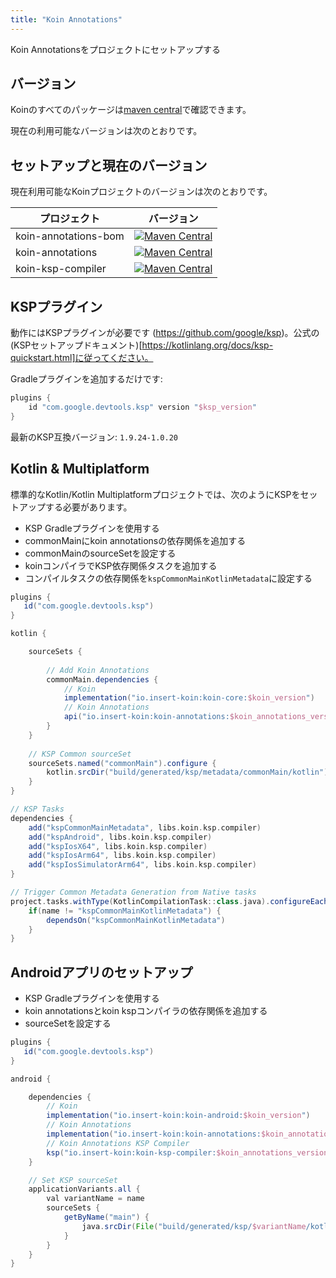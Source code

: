 ```yaml
---
title: "Koin Annotations"
---
```

Koin Annotationsをプロジェクトにセットアップする

## バージョン

Koinのすべてのパッケージは[maven central](https://search.maven.org/search?q=io.insert-koin)で確認できます。

現在の利用可能なバージョンは次のとおりです。

## セットアップと現在のバージョン

現在利用可能なKoinプロジェクトのバージョンは次のとおりです。

| プロジェクト   |      バージョン      |
|----------|:-------------:|
| koin-annotations-bom |  [![Maven Central](https://img.shields.io/maven-central/v/io.insert-koin/koin-annotations-bom)](https://mvnrepository.com/artifact/io.insert-koin/koin-annotations-bom) |
| koin-annotations |  [![Maven Central](https://img.shields.io/maven-central/v/io.insert-koin/koin-annotations)](https://mvnrepository.com/artifact/io.insert-koin/koin-annotations) |
| koin-ksp-compiler |  [![Maven Central](https://img.shields.io/maven-central/v/io.insert-koin/koin-ksp-compiler)](https://mvnrepository.com/artifact/io.insert-koin/koin-ksp-compiler) |

## KSPプラグイン

動作にはKSPプラグインが必要です (https://github.com/google/ksp)。公式の(KSPセットアップドキュメント)[https://kotlinlang.org/docs/ksp-quickstart.html]に従ってください。

Gradleプラグインを追加するだけです:
```groovy
plugins {
    id "com.google.devtools.ksp" version "$ksp_version"
}
```

最新のKSP互換バージョン: `1.9.24-1.0.20`

## Kotlin & Multiplatform

標準的なKotlin/Kotlin Multiplatformプロジェクトでは、次のようにKSPをセットアップする必要があります。

- KSP Gradleプラグインを使用する
- commonMainにkoin annotationsの依存関係を追加する
- commonMainのsourceSetを設定する
- koinコンパイラでKSP依存関係タスクを追加する
- コンパイルタスクの依存関係を`kspCommonMainKotlinMetadata`に設定する

```groovy
plugins {
   id("com.google.devtools.ksp")
}

kotlin {

    sourceSets {
        
        // Add Koin Annotations
        commonMain.dependencies {
            // Koin
            implementation("io.insert-koin:koin-core:$koin_version")
            // Koin Annotations
            api("io.insert-koin:koin-annotations:$koin_annotations_version")
        }
    }
    
    // KSP Common sourceSet
    sourceSets.named("commonMain").configure {
        kotlin.srcDir("build/generated/ksp/metadata/commonMain/kotlin")
    }       
}

// KSP Tasks
dependencies {
    add("kspCommonMainMetadata", libs.koin.ksp.compiler)
    add("kspAndroid", libs.koin.ksp.compiler)
    add("kspIosX64", libs.koin.ksp.compiler)
    add("kspIosArm64", libs.koin.ksp.compiler)
    add("kspIosSimulatorArm64", libs.koin.ksp.compiler)
}

// Trigger Common Metadata Generation from Native tasks
project.tasks.withType(KotlinCompilationTask::class.java).configureEach {
    if(name != "kspCommonMainKotlinMetadata") {
        dependsOn("kspCommonMainKotlinMetadata")
    }
}

```

## Androidアプリのセットアップ

- KSP Gradleプラグインを使用する
- koin annotationsとkoin kspコンパイラの依存関係を追加する
- sourceSetを設定する

```groovy
plugins {
   id("com.google.devtools.ksp")
}

android {

    dependencies {
        // Koin
        implementation("io.insert-koin:koin-android:$koin_version")
        // Koin Annotations
        implementation("io.insert-koin:koin-annotations:$koin_annotations_version")
        // Koin Annotations KSP Compiler
        ksp("io.insert-koin:koin-ksp-compiler:$koin_annotations_version")
    }

    // Set KSP sourceSet
    applicationVariants.all {
        val variantName = name
        sourceSets {
            getByName("main") {
                java.srcDir(File("build/generated/ksp/$variantName/kotlin"))
            }
        }
    }
}

```